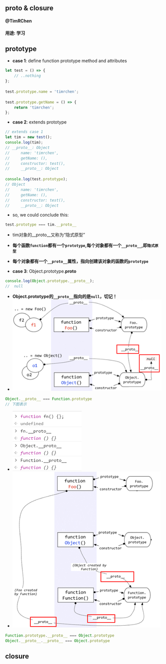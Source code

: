 ## proto & closure
#### @TimRChen
#### 用途: 学习

## prototype
*   **case 1**: define function prototype method and attributes
```js
let test = () => {
    // ..nothing
};

test.prototype.name = 'timrchen';

test.prototype.getName = () => {
    return 'timrchen';
};
```

*   **case 2**: extends prototype
```js
// extends case 1
let tim = new test();
console.log(tim);
// __proto__: Object
//     name: 'timrchen',
//     getName: (),
//     constructor: test(),
//     __proto__: Object

console.log(test.prototype);
// Object
//     name: 'timrchen',
//     getName: (),
//     constructor: test(),
//     __proto__: Object
```
*   so, we could conclude this:
```js
test.prototype === tim.__proto__
```
*   tim对象的__proto__又称为“隐式原型”
*   **每个函数`function`都有一个`prototype`,每个对象都有一个`__proto__`,即`隐式原型`**
*   **每个对象都有一个`__proto__`属性，指向创建该对象的函数的`prototype`**

*   **case 3**: Object.prototype.__proto__
```js
console.log(Object.prototype.__proto__);
//  null
```
*   **Object.prototype的`__proto__`指向的是`null`，切记！**
*   ![Follow TimRChen](https://raw.githubusercontent.com/TimRChen/photoRepo/master/prototype.png)
```js
Object.__proto__ === Function.prototype
// 下图表示
```
*   ![Follow TimRChen](https://raw.githubusercontent.com/TimRChen/photoRepo/master/prototype1.png)
*   ![Follow TimRChen](https://raw.githubusercontent.com/TimRChen/photoRepo/master/prototype2.png)
```js
Function.prototype.__proto__ === Object.prototype
Object.__proto__.__proto__ === Object.prototype
```


## closure

